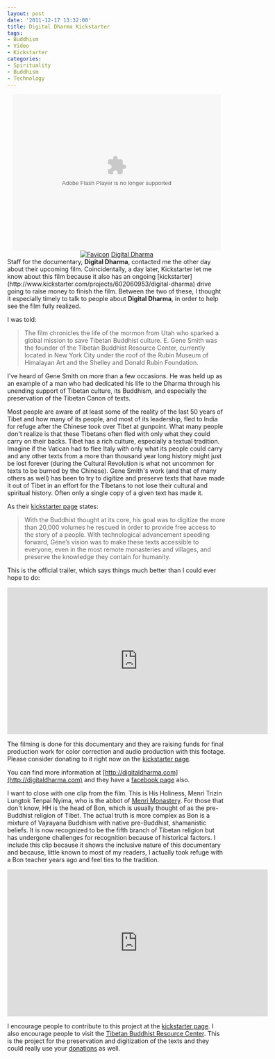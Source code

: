 ```yaml
--- 
layout: post
date: '2011-12-17 13:32:00'
title: Digital Dharma Kickstarter
tags: 
- Buddhism
- Video
- Kickstarter
categories:
- Spirituality
- Buddhism
- Technology
---
```

<div class="player" style="text-align:center">
<object data="http://www.kickstarter.com/swf/kickplayer.swf" height="360" type="application/x-shockwave-flash" width="480"><param name="menu" value="false" /><param name="allowscriptaccess" value="always" /><param name="allowfullscreen" value="true" /><param name="flashvars" value="file=http%3A%2F%2Fs3.amazonaws.com%2Fksr%2Fprojects%2F59428%2Fvideo-64122-h264_high.mp4&amp;image=http%3A%2F%2Fs3.amazonaws.com%2Fksr%2Fprojects%2F59428%2Fphoto-full.jpg&amp;skin=http%3A%2F%2Fwww.kickstarter.com%2Fswf%2Fkickskin.swf&amp;backcolor=000000&amp;screencolor=000000" /><param name="wmode" value="opaque" /></object><br><a href="http://www.kickstarter.com/" target="_top"><img alt="Favicon" src="http://d297h9he240fqh.cloudfront.net/cache-b7f7b44f8/images/favicon.png" /></a> <a href="http://www.kickstarter.com/projects/602060953/digital-dharma?ref=video" target="_top">Digital Dharma</a>
</div>
Staff for the documentary, <strong>Digital Dharma</strong>, contacted me the other day about their upcoming film. Coincidentally, a day later, Kickstarter let me know about this film because it also has an ongoing [kickstarter](http://www.kickstarter.com/projects/602060953/digital-dharma) drive going to raise money to finish the film. Between the two of these, I thought it especially timely to talk to people about <strong>Digital Dharma</strong>, in order to help see the film fully realized.

I was told:
> The film chronicles the life of the mormon from Utah who sparked a global mission to save Tibetan Buddhist culture.  E. Gene Smith was the founder of the Tibetan Buddhist Resource Center, currently located in New York City under the roof of the Rubin Museum of Himalayan Art and the Shelley and Donald Rubin Foundation.

I've heard of Gene Smith on more than a few occasions. He was held up as an example of a man who had dedicated his life to the Dharma through his unending support of Tibetan culture, its Buddhism, and especially the preservation of the Tibetan Canon of texts.

Most people are aware of at least some of the reality of the last 50 years of Tibet and how many of its people, and most of its leadership, fled to India for refuge after the Chinese took over Tibet at gunpoint. What many people don't realize is that these Tibetans often fled with only what they could carry on their backs. Tibet has a rich culture, especially a textual tradition. Imagine if the Vatican had to flee Italy with only what its people could carry and any other texts from a more than thousand year long history might just be lost forever (during the Cultural Revolution is what not uncommon for texts to be burned by the Chinese). Gene Smith's work (and that of many others as well) has been to try to digitize and preserve texts that have made it out of Tibet in an effort for the Tibetans to not lose their cultural and spiritual history. Often only a single copy of a given text has made it.

As their [kickstarter page](http://www.kickstarter.com/projects/602060953/digital-dharma) states:
> With the Buddhist thought at its core, his goal was to digitize the more than 20,000 volumes he rescued in order to provide free access to the story of a people. With technological advancement speeding forward, Gene’s vision was to make these texts accessible to everyone, even in the most remote monasteries and villages, and preserve the knowledge they contain for humanity.

This is the official trailer, which says things much better than I could ever hope to do:

<div class="player" style="text-align:center"><object width="600" height="338"><param name="allowfullscreen" value="true" /><param name="allowscriptaccess" value="always" /><param name="movie" value="http://vimeo.com/moogaloop.swf?clip_id=30316496&amp;server=vimeo.com&amp;show_title=0&amp;show_byline=0&amp;show_portrait=0&amp;color=ff9933&amp;fullscreen=1&amp;autoplay=0&amp;loop=0" /><embed src="http://vimeo.com/moogaloop.swf?clip_id=30316496&amp;server=vimeo.com&amp;show_title=0&amp;show_byline=0&amp;show_portrait=0&amp;color=ff9933&amp;fullscreen=1&amp;autoplay=0&amp;loop=0" type="application/x-shockwave-flash" allowfullscreen="true" allowscriptaccess="always" width="600" height="338"></embed></object></div>

The filming is done for this documentary and they are raising funds for final production work for color correction and audio production with this footage. Please consider donating to it right now on the [kickstarter page](http://www.kickstarter.com/projects/602060953/digital-dharma).

You can find more information at [http://digitaldharma.com](http://digitaldharma.com) and they have a [facebook page](https://www.facebook.com/DigitalDharma) also.

I want to close with one clip from the film. This is His Holiness, Menri Trizin Lungtok Tenpai Nyima, who is the abbot of [Menri Monastery](http://www.bonfoundation.org/aboutbon.html#menri). For those that don't know, HH is the head of Bon, which is usually thought of as the pre-Buddhist religion of Tibet. The actual truth is more complex as Bon is a mixture of Vajrayana Buddhism with native pre-Buddhist, shamanistic beliefs. It is now recognized to be the fifth branch of Tibetan religion but has undergone challenges for recognition because of historical factors. I include this clip because it shows the inclusive nature of this documentary and because, little known to most of my readers, I actually took refuge with a Bon teacher years ago and feel ties to the tradition. 

<div class="player" style="text-align:center"><object width="600" height="338"><param name="allowfullscreen" value="true" /><param name="allowscriptaccess" value="always" /><param name="movie" value="http://vimeo.com/moogaloop.swf?clip_id=28817192&amp;server=vimeo.com&amp;show_title=0&amp;show_byline=0&amp;show_portrait=0&amp;color=ff9933&amp;fullscreen=1&amp;autoplay=0&amp;loop=0" /><embed src="http://vimeo.com/moogaloop.swf?clip_id=28817192&amp;server=vimeo.com&amp;show_title=0&amp;show_byline=0&amp;show_portrait=0&amp;color=ff9933&amp;fullscreen=1&amp;autoplay=0&amp;loop=0" type="application/x-shockwave-flash" allowfullscreen="true" allowscriptaccess="always" width="600" height="338"></embed></object></div>

I encourage people to contribute to this project at the [kickstarter page](http://www.kickstarter.com/projects/602060953/digital-dharma). I also encourage people to visit the [Tibetan Buddhist Resource Center](http://www.tbrc.org). This is the project for the preservation and digitization of the texts and they could really use your [donations](http://www.tbrc.org/#about_FooterNavigationdonate) as well.